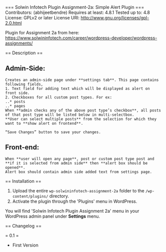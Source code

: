 === Solwin Infotech Plugin Assignment-2a: Simple Alert Plugin ===
Contributors: (abhijeetbendre)
Requires at least: 4.8.1
Tested up to: 4.8
License: GPLv2 or later
License URI: http://www.gnu.org/licenses/gpl-2.0.html

Plugin for Assignment 2a from here: https://www.solwininfotech.com/career/wordpress-developer/wordpress-assignments/

== Description ==

##  Admin-Side:

    Creates an admin-side page under **settings tab**. This page contains following fields,
    1. Text field for adding text which will be displayed as alert on front side.
    2. Checkboxes for all custom post types. For ex:
    ..* posts
    ..* pages
    When **admin checks any of the above post type’s checkbox**, all posts of that post type will be listed below in multi-selectbox. 
    **User can select multiple posts** from the selection for which they want to **show alert on frontend**.
    
    “Save Changes” button to save your changes.

## Front-end:

    When **user will open any page**, post or custom post type post and **if it is selected from admin side** then **alert box should be opened**.
    Alert box should contain admin side added text from settings page.

== Installation ==
 
1. Upload the entire `wp-solwininfotech-assignment-2a` folder to the `/wp-content/plugins/` directory.
2. Activate the plugin through the 'Plugins' menu in WordPress.

You will find 'Solwin Infotech Plugin Assignment 2a' menu in your WordPress admin panel under **Settings** menu.

 
== Changelog ==
 
= 0.1 =
* First Version
 
